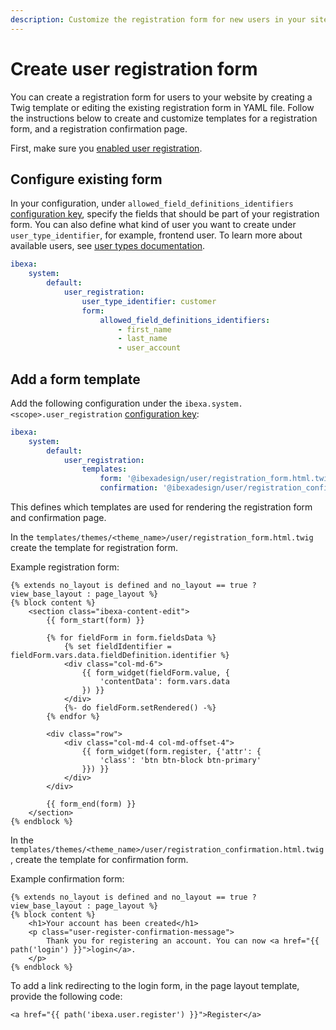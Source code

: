 ```yaml
---
description: Customize the registration form for new users in your site front end.
---
```


# Create user registration form

You can create a registration form for users to your website by creating a Twig template or editing the existing registration form in YAML file.
Follow the instructions below to create and customize templates for a registration form, and a registration confirmation page.

First, make sure you [enabled user registration](permission_use_cases.md#register-users).

## Configure existing form

In your configuration, under `allowed_field_definitions_identifiers` [configuration key](configuration.md#configuration-files), specify the fields that should be part of your registration form.
You can also define what kind of user you want to create under `user_type_identifier`, for example, frontend user.
To learn more about available users, see [user types documentation](user_registration.md#user-types).

``` yaml
ibexa:
    system:
        default:
            user_registration:
                user_type_identifier: customer
                form:
                    allowed_field_definitions_identifiers:
                        - first_name
                        - last_name
                        - user_account
```

## Add a form template

Add the following configuration under the `ibexa.system.<scope>.user_registration` [configuration key](configuration.md#configuration-files):

``` yaml
ibexa:
    system:
        default:
            user_registration:
                templates:
                    form: '@ibexadesign/user/registration_form.html.twig'
                    confirmation: '@ibexadesign/user/registration_confirmation.html.twig'
```
This defines which templates are used for rendering the registration form and confirmation page.

In the `templates/themes/<theme_name>/user/registration_form.html.twig` create the template for registration form.

Example registration form:

``` html+twig
{% extends no_layout is defined and no_layout == true ? view_base_layout : page_layout %}
{% block content %}
    <section class="ibexa-content-edit">
        {{ form_start(form) }}

        {% for fieldForm in form.fieldsData %}
            {% set fieldIdentifier = fieldForm.vars.data.fieldDefinition.identifier %}
            <div class="col-md-6">
                {{ form_widget(fieldForm.value, {
                    'contentData': form.vars.data
                }) }}
            </div>
            {%- do fieldForm.setRendered() -%}
        {% endfor %}

        <div class="row">
            <div class="col-md-4 col-md-offset-4">
                {{ form_widget(form.register, {'attr': {
                    'class': 'btn btn-block btn-primary'
                }}) }}
            </div>
        </div>

        {{ form_end(form) }}
    </section>
{% endblock %}
```

In the `templates/themes/<theme_name>/user/registration_confirmation.html.twig`, create the template for confirmation form.

Example confirmation form:

``` html+twig
{% extends no_layout is defined and no_layout == true ? view_base_layout : page_layout %}
{% block content %}
    <h1>Your account has been created</h1>
    <p class="user-register-confirmation-message">
        Thank you for registering an account. You can now <a href="{{ path('login') }}">login</a>.
    </p>
{% endblock %}
```
To add a link redirecting to the login form, in the page layout template, provide the following code:

```html+twig
<a href="{{ path('ibexa.user.register') }}">Register</a>
```
